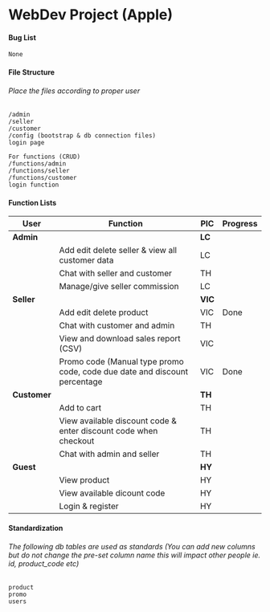 # WebDev Project (Apple)

#### Bug List
`````
None
`````

#### File Structure
###### Place the files according to proper user
`````
/admin
/seller
/customer
/config (bootstrap & db connection files)
login page

For functions (CRUD)
/functions/admin
/functions/seller
/functions/customer
login function
`````

#### Function Lists
| User  | Function | PIC | Progress |
| ------------- | ------------- | ------------- | ------------- | 
| **Admin**   |   | **LC**  |
|    | Add edit delete seller & view all customer data  | LC  |
|    | Chat with seller and customer | TH  |
|    | Manage/give seller commission | LC  |
| **Seller**   |  | **VIC**  |
|    | Add edit delete product | VIC  | Done |
|    | Chat with customer and admin | TH  |
|    | View and download sales report (CSV) | VIC  |
|    | Promo code (Manual type promo code, code due date and discount percentage | VIC  | Done |
|  **Customer**  |  | **TH**  |
|    | Add to cart | TH  |
|    | View available discount code & enter discount code when checkout | TH  |
|    | Chat with admin and seller | TH  |
|  **Guest**  |  | **HY**  |
|    | View product | HY  |
|    | View available dicount code | HY  |
|    | Login & register | HY  |

#### Standardization
###### The following db tables are used as standards (You can add new columns but do not change the pre-set column name this will impact other people ie. id, product_code etc)
`````
product
promo
users
`````